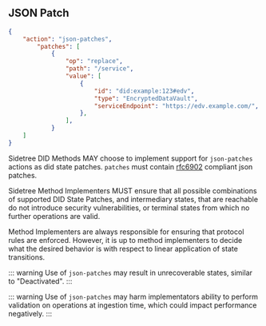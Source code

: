 ## JSON Patch

```json
{
    "action": "json-patches",
        "patches": [
            {
                "op": "replace",
                "path": "/service",
                "value": [
                    {
                        "id": "did:example:123#edv",
                        "type": "EncryptedDataVault",
                        "serviceEndpoint": "https://edv.example.com/",
                    },
                ],
            }
    ]
}
```

Sidetree DID Methods MAY choose to implement support for `json-patches` actions as did state patches. `patches` must contain [rfc6902](https://tools.ietf.org/html/rfc6902) compliant json patches.

Sidetree Method Implementers MUST ensure that all possible combinations of supported DID State Patches, and intermediary states, that are reachable do not introduce security vulnerabilities, or terminal states from which no further operations are valid.

Method Implementers are always responsible for ensuring that protocol rules are enforced. However, it is up to method implementers to decide what the desired behavior is with respect to linear application of state transitions.

::: warning
Use of `json-patches` may result in unrecoverable states, similar to "Deactivated".
:::

::: warning
Use of `json-patches` may harm implementators ability to perform validation on operations at ingestion time, which could impact performance negatively.
:::
